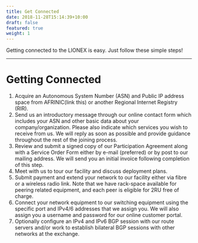 ```yaml
---
title: Get Connected
date: 2018-11-28T15:14:39+10:00
draft: false
featured: true
weight: 1
---
```

Getting connected to the LIONEX is easy. Just follow these simple steps!

- - -

# Getting Connected

1. Acquire an Autonomous System Number (ASN) and Public IP address space from AFRINIC(link this) or another Regional Internet Registry (RIR).
2. Send us an introductory message through our online contact form which includes your ASN and other basic data about your company/organization. Please also indicate which services you wish to receive from us. We will reply as soon as possible and provide guidance throughout the rest of the joining process.
3. Review and submit a signed copy of our Participation Agreement along with a Service Order Form either by e-mail (preferred) or by post to our mailing address. We will send you an initial invoice following completion of this step.
4. Meet with us to tour our facility and discuss deployment plans.
5. Submit payment and extend your network to our facility either via fibre or a wireless radio link. Note that we have rack-space available for peering related equipment, and each peer is eligible for 2RU free of charge.
6. Connect your network equipment to our switching equipment using the specific port and IPv4/6 addresses that we assign you. We will also assign you a username and password for our online customer portal.
7. Optionally configure an IPv4 and IPv6 BGP session with our route servers and/or work to establish bilateral BGP sessions with other networks at the exchange.
